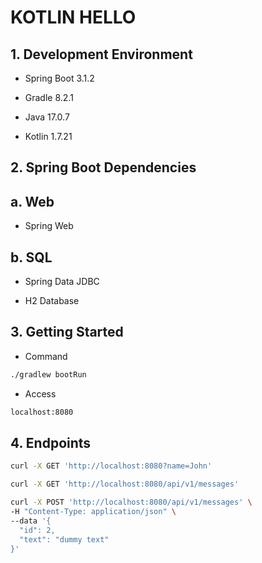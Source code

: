 # KOTLIN HELLO

## 1. Development Environment

- Spring Boot 3.1.2

- Gradle 8.2.1

- Java 17.0.7

- Kotlin 1.7.21

## 2. Spring Boot Dependencies

## a. Web

- Spring Web

## b. SQL

- Spring Data JDBC

- H2 Database

## 3. Getting Started

- Command
```sh
./gradlew bootRun
```

- Access
```sh
localhost:8080
```

## 4. Endpoints

```sh
curl -X GET 'http://localhost:8080?name=John'
```

```sh
curl -X GET 'http://localhost:8080/api/v1/messages'
```

```sh
curl -X POST 'http://localhost:8080/api/v1/messages' \
-H "Content-Type: application/json" \
--data '{
  "id": 2,
  "text": "dummy text"
}'
```
